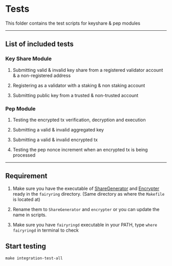 # Tests

This folder contains the test scripts for keyshare & pep modules

---

## List of included tests

### Key Share Module

1. Submitting valid & invalid key share from a registered validator account & a non-registered address

2. Registering as a validator with a staking & non staking account

3. Submitting public key from a trusted & non-trusted account

### Pep Module

1. Testing the encrypted tx verification, decryption and execution

2. Submitting a valid & invalid aggregated key

3. Submitting a valid & invalid encrypted tx

4. Testing the pep nonce increment when an encrypted tx is being processed

---

## Requirement

1. Make sure you have the executable of [ShareGenerator](https://github.com/FairBlock/ShareGenerator) and [Encrypter](https://github.com/FairBlock/encrypter) ready in the `fairyring` directory. (Same directory as where the `Makefile` is located at)

2. Rename them to `ShareGenerator` and `encrypter` or you can update the name in scripts.

3. Make sure you have `fairyringd` executable in your PATH, type `where fairyringd` in terminal to check

## Start testing

```
make integration-test-all
```